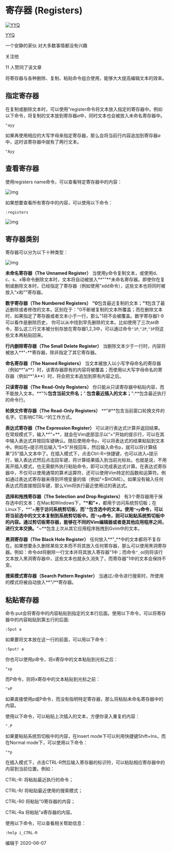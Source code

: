 # 寄存器 (Registers)

[![YYQ](https://pic2.zhimg.com/v2-c4432de041354a82800b86e53483c9c7_xs.jpg?source=172ae18b)](https://www.zhihu.com/people/anthony.yuan)

[YYQ](https://www.zhihu.com/people/anthony.yuan)

一个安静的家伙 对大多数事情都没有兴趣

关注他

11 人赞同了该文章

将寄存器与各种删除、复制、粘贴命令组合使用，能够大大提高编辑文本的效率。

## **指定寄存器**

在复制或删除文本时，可以使用"register命令将文本放入指定的寄存器中。例如以下命令，将复制的文本放到寄存器*a*中，同时文本也会被放入未命名寄存器中。

```vim
"ayy
```

如果再使用相应的大写字母来指定寄存器，那么会将当前行内容追加到寄存器*a*中，这时该寄存器中就有了两行文本。

```vim
"Ayy
```

## **查看寄存器**

使用registers name命令，可以查看特定寄存器中的内容：

![img](https://pic4.zhimg.com/80/v2-ee17ba75849b0c6640ebc047216d6c4b_720w.png)

如果想要查看所有寄存中的内容，可以使用以下命令：

```vim
:registers
```

![img](https://pic3.zhimg.com/80/v2-fdd2efd87f69dad3afb0128631d3aa1a_720w.png)

## **寄存器类别**

寄存器可以分为以下十种类型：

![img](https://pic3.zhimg.com/80/v2-9752311b4c4e51ddb02f59ce25e4830e_720w.jpg)

**未命名寄存器（The Unnamed Register）** 当使用y命令复制文本，或使用d、c、s、x等命令删除文本时，文本将自动被放入**""**未命名寄存器。即使你在复制或删除文本时，已经指定了寄存器（例如使用"xdd命令），这些文本也将同时被放入"x和""寄存器。

**数字寄存器（The Numbered Registers）** **"0**包含最近复制的文本；**"1**包含了最近删除或者修改的文本。区别在于："0不断被复制的文本所覆盖；而在删除文本时，如果指定了寄存器或者文本小于一行，那么"1将不会被覆盖。数字寄存器1-9可以看作是删除历史， 你可以从中找到早先删除的文本。比如使用了三次`dd`命令，那么这三行文本被分别存放在寄存器1,2,3中，可以通过命令`"1P`,`"2P`,`"3P`将这些文本再粘贴回来。

**行内删除寄存器（The Small Delete Register）** 当删除文本少于一行时，内容将被放入**"-**寄存器，除非指定了其它寄存器。

**命名寄存器（The Named Registers）** 当文本被放入以小写字母命名的寄存器（例如**"a**）时，该寄存器原有的内容将被覆盖；而使用以大写字母命名的寄存器（例如**"A**）时，将会把文本追加到原有内容之后。

**只读寄存器（The Read-Only Registers）** 你只能从只读寄存器中粘贴内容，而不能放入文本。**"%**包含当前文件名；**".**包含最近插入的文本；**":**包含最近执行的命令行。

**轮换文件寄存器（The Read-Only Registers）** **"#**包含当前窗口轮换文件的名字。它影响CTRL-^的工作方式。

**表达式寄存器（The Expression Register）** 可以进行表达式计算并返回结果。在常规模式下，输入**"=**，就会在Vim底部显示以“=”开始的提示行，可以在其中输入表达式并按回车键确认。随后使用命令`p`，可以将表达式的结果粘贴到文本中。例如在`=`提示符后输入“5*5”并按回车，然后输入命令p，就可以将计算结果“25”插入文本中了。在插入模式下，点击Ctrl-R=快捷键，也可以进入`=`提示行，输入表达式然后点击回车键，将计算结果插入到当前光标处。也就是说，不用离开插入模式，也无需额外执行粘贴命令，即可以完成表达式计算。在表达式寄存器中，不仅可以使用通常的算术运算符，还可以使用Vim特定的函数和运算符。例如通过表达式寄存器来得到环境变量的值（例如"=$HOME）。如果没有输入任何表达式而直接按回车键，那么Vim将执行最近使用过的表达式。

**选择和拖拽寄存器（The Selection and Drop Registers）** 有3个寄存器用于保存选中的文本：在Mac和Windows下，**"\***和**"+**，都用于访问系统剪切板；在Linux下，**"+**用于访问系统剪切板，而**"\***包含选中的文本。使用`"+y`命令，可以将当前选中的文文本复制到系统剪切板中。而`"+p`命令，则可以粘贴系统剪切板中的内容。通过剪切板寄存器，能够在不同的Vim编辑器或者是其他应用程序之间，进行文本交换。**"~**包含上次从其它应用程序拖拽到Gvim中的文本。

**黑洞寄存器（The Black Hole Register）** 任何放入**"_**中的文本都将不复存在。如果想要永久删除某些文本而不将其放入任何寄存器，那么可以使用黑洞寄存器。例如：命令dd将删除一行文本并将其放入寄存器"1中；而命令`"_dd`则将该行文本放入黑洞寄存器中，这些文本也就永久消失了，而寄存器"1中的文本会保持不变。

**搜索模式寄存器（Search Pattern Register）** 当通过`/`命令进行搜索时，所使用的模式将被自动放入**"/**寄存器。

## **粘贴寄存器**

命令:put会将寄存中的内容粘贴到指定的文本行后面。使用以下命令，可以将寄存器中的内容粘贴到第五行的后面:

```vim
:5put a
```

如果要将文本放在这一行的前面，可以用以下命令：

```vim
:5put! a
```

你也可以使用p命令，将x寄存中的文本粘贴到光标之后：

```vim
"xp
```

而P命令，则将x寄存中的文本粘贴到光标之前：

```vim
"xP
```

如果直接使用p或P命令，而没有指明特定寄存器，那么将粘贴未命名寄存器中的内容。

使用以下命令，可以粘贴上次插入的文本，方便你录入重复的内容：

```vim
".P
```

如果要粘贴系统剪切板中的内容，在Insert mode下可以利用快捷键Shift+Ins，而在Normal mode下，可以使用以下命令：

```vim
"*p
```

在插入模式下，点击CTRL-R然后输入寄存器的标识符，可以粘贴相应寄存器中的内容到当前位置。例如：

CTRL-R: 将粘贴最近执行的命令；

CTRL-R/ 将粘贴最近使用的搜索模式；

CTRL-R0 将粘贴"0寄存器的内容；

CTRL-Ra 将粘贴"a寄存器的内容。

使用以下命令，可以查看相关帮助信息：

```vim
:help i_CTRL-R 
```





编辑于 2020-06-07